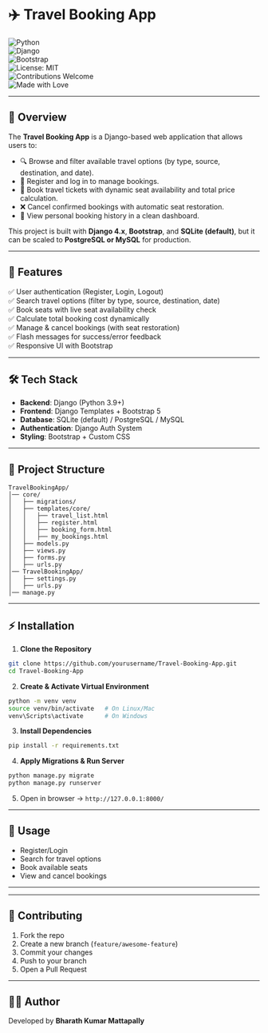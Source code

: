 # ✈️ Travel Booking App  

![Python](https://img.shields.io/badge/python-3.9%2B-blue.svg?logo=python&logoColor=white)  
![Django](https://img.shields.io/badge/django-4.0%2B-green.svg?logo=django&logoColor=white)  
![Bootstrap](https://img.shields.io/badge/UI-Bootstrap-purple.svg?logo=bootstrap)  
![License: MIT](https://img.shields.io/badge/License-MIT-orange.svg)  
![Contributions Welcome](https://img.shields.io/badge/contributions-welcome-brightgreen.svg?style=flat)  
![Made with Love](https://img.shields.io/badge/Made%20with-❤️-red.svg)  

---

## 📌 Overview  

The **Travel Booking App** is a Django-based web application that allows users to:  
- 🔍 Browse and filter available travel options (by type, source, destination, and date).  
- 👤 Register and log in to manage bookings.  
- 🛒 Book travel tickets with dynamic seat availability and total price calculation.  
- ❌ Cancel confirmed bookings with automatic seat restoration.  
- 📑 View personal booking history in a clean dashboard.  

This project is built with **Django 4.x**, **Bootstrap**, and **SQLite (default)**, but it can be scaled to **PostgreSQL or MySQL** for production.  

---

## 🚀 Features  

✅ User authentication (Register, Login, Logout)  
✅ Search travel options (filter by type, source, destination, date)  
✅ Book seats with live seat availability check  
✅ Calculate total booking cost dynamically  
✅ Manage & cancel bookings (with seat restoration)  
✅ Flash messages for success/error feedback  
✅ Responsive UI with Bootstrap  

---

## 🛠️ Tech Stack  

- **Backend**: Django (Python 3.9+)  
- **Frontend**: Django Templates + Bootstrap 5  
- **Database**: SQLite (default) / PostgreSQL / MySQL  
- **Authentication**: Django Auth System  
- **Styling**: Bootstrap + Custom CSS  

---

## 📂 Project Structure  

```
TravelBookingApp/
│── core/
│   ├── migrations/
│   ├── templates/core/
│   │   ├── travel_list.html
│   │   ├── register.html
│   │   ├── booking_form.html
│   │   ├── my_bookings.html
│   ├── models.py
│   ├── views.py
│   ├── forms.py
│   ├── urls.py
│── TravelBookingApp/
│   ├── settings.py
│   ├── urls.py
│── manage.py
```

---

## ⚡ Installation  

1. **Clone the Repository**  

```bash
git clone https://github.com/yourusername/Travel-Booking-App.git
cd Travel-Booking-App
```

2. **Create & Activate Virtual Environment**  

```bash
python -m venv venv
source venv/bin/activate   # On Linux/Mac
venv\Scripts\activate      # On Windows
```

3. **Install Dependencies**  

```bash
pip install -r requirements.txt
```

4. **Apply Migrations & Run Server**  

```bash
python manage.py migrate
python manage.py runserver
```

5. Open in browser → `http://127.0.0.1:8000/`  

---

## 🎯 Usage  

- Register/Login  
- Search for travel options  
- Book available seats  
- View and cancel bookings  

---

---

## 🤝 Contributing  

1. Fork the repo  
2. Create a new branch (`feature/awesome-feature`)  
3. Commit your changes  
4. Push to your branch  
5. Open a Pull Request  

---

## 👨‍💻 Author  

Developed by **Bharath Kumar Mattapally**  

